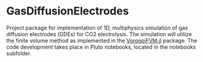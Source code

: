 # GasDiffusionElectrodes
Project package for implementation of 1D, multiphysics simulation of gas
diffusion electrodes (GDEs) for CO2 electrolysis.
The simulation will utilize the finite volume method as implemented in the
[VoronoiFVM.jl](https://github.com/j-fu/VoronoiFVM.jl) package.
The code development takes place in Pluto notebooks, located in the notebooks 
subfolder.